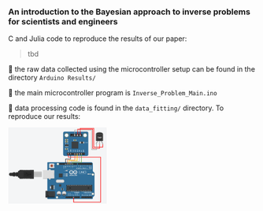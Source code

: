 ### An introduction to the Bayesian approach to inverse problems for scientists and engineers

C and Julia code to reproduce the results of our paper:
> tbd

:tangerine: the raw data collected using the microcontroller setup can be found in the directory `Arduino Results/`

:tangerine: the main microcontroller program is `Inverse_Problem_Main.ino`

:tangerine: data processing code is found in the `data_fitting/` directory. To reproduce our results:

<img src="./figures/hardware_setup.png" alt="arduino" style="width:200px;"/>
